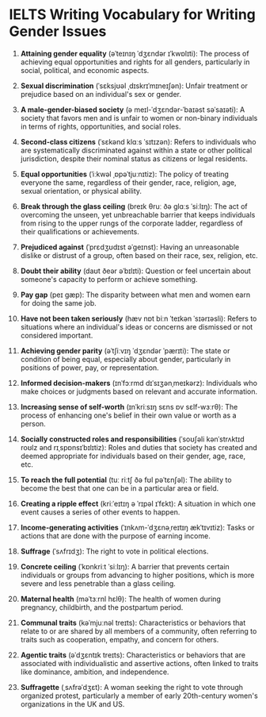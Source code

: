 # IELTS Writing Vocabulary for Writing Gender Issues


1. **Attaining gender equality** (əˈteɪnɪŋ ˈdʒɛndər ɪˈkwɒlɪti): 
The process of achieving equal opportunities and rights for all genders, particularly in social, political, and economic aspects.

2. **Sexual discrimination** (ˈsɛksjʊəl ˌdɪskrɪˈmɪneɪʃən): 
Unfair treatment or prejudice based on an individual's sex or gender. 

3. **A male-gender-biased society** (ə meɪl-ˈdʒɛndər-ˈbaɪəst səˈsaɪəti): 
A society that favors men and is unfair to women or non-binary individuals in terms of rights, opportunities, and social roles.

4. **Second-class citizens** (ˈsɛkənd klɑːs ˈsɪtɪzən): 
Refers to individuals who are systematically discriminated against within a state or other political jurisdiction, despite their nominal status as citizens or legal residents.

5. **Equal opportunities** (ˈiːkwəl ˌɒpəˈtjuːnɪtiz): 
The policy of treating everyone the same, regardless of their gender, race, religion, age, sexual orientation, or physical ability.

6. **Break through the glass ceiling** (breɪk θruː ðə glɑːs ˈsiːlɪŋ): 
The act of overcoming the unseen, yet unbreachable barrier that keeps individuals from rising to the upper rungs of the corporate ladder, regardless of their qualifications or achievements.

7. **Prejudiced against** (ˈprɛdʒʊdɪst əˈɡeɪnst): 
Having an unreasonable dislike or distrust of a group, often based on their race, sex, religion, etc.

8. **Doubt their ability** (daʊt ðeər əˈbɪlɪti): 
Question or feel uncertain about someone's capacity to perform or achieve something.

9. **Pay gap** (peɪ gæp): 
The disparity between what men and women earn for doing the same job.

10. **Have not been taken seriously** (hæv nɒt biːn ˈteɪkən ˈsɪərɪəsli): 
Refers to situations where an individual's ideas or concerns are dismissed or not considered important.

11. **Achieving gender parity** (əˈtʃiːvɪŋ ˈdʒɛndər ˈpærɪti): 
The state or condition of being equal, especially about gender, particularly in positions of power, pay, or representation.

12. **Informed decision-makers** (ɪnˈfɔːrmd dɪˈsɪʒənˌmeɪkərz): 
Individuals who make choices or judgments based on relevant and accurate information.

13. **Increasing sense of self-worth** (ɪnˈkriːsɪŋ sɛns ɒv sɛlf-wɜːrθ): 
The process of enhancing one's belief in their own value or worth as a person.

14. **Socially constructed roles and responsibilities** (ˈsoʊʃəli kənˈstrʌktɪd roʊlz ənd rɪˌspɒnsɪˈbɪlɪtiz): 
Roles and duties that society has created and deemed appropriate for individuals based on their gender, age, race, etc.

15. **To reach the full potential** (tuː riːtʃ ðə fʊl pəˈtɛnʃəl): 
The ability to become the best that one can be in a particular area or field.

16. **Creating a ripple effect** (kriːˈeɪtɪŋ ə ˈrɪpəl ɪˈfɛkt): 
A situation in which one event causes a series of other events to happen.

17. **Income-generating activities** (ˈɪnkʌm-ˈdʒɛnəˌreɪtɪŋ ækˈtɪvɪtiz): 
Tasks or actions that are done with the purpose of earning income.

18. **Suffrage** (ˈsʌfrɪdʒ): 
The right to vote in political elections.

19. **Concrete ceiling** (ˈkɒnkriːt ˈsiːlɪŋ): 
A barrier that prevents certain individuals or groups from advancing to higher positions, which is more severe and less penetrable than a glass ceiling.

20. **Maternal health** (məˈtɜːrnl hɛlθ): 
The health of women during pregnancy, childbirth, and the postpartum period.

21. **Communal traits** (kəˈmjuːnəl treɪts): 
Characteristics or behaviors that relate to or are shared by all members of a community, often referring to traits such as cooperation, empathy, and concern for others.

22. **Agentic traits** (əˈdʒɛntɪk treɪts): 
Characteristics or behaviors that are associated with individualistic and assertive actions, often linked to traits like dominance, ambition, and independence.

23. **Suffragette** (ˌsʌfrəˈdʒɛt): 
A woman seeking the right to vote through organized protest, particularly a member of early 20th-century women's organizations in the UK and US.
